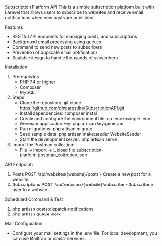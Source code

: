 Subscription Platform API
This is a simple subscription platform built with Laravel that allows users to subscribe to websites and receive email notifications when new posts are published.

Features
- RESTful API endpoints for managing posts, and subscriptions
- Background email processing using queues
- Command to send new posts to subscribers
- Prevention of duplicate email notifications
- Scalable design to handle thousands of subscribers

Installation
1. Prerequisites
   - PHP 7.4 or higher
   - Composer
   - MySQL
2. Steps
   - Clone the repository: git clone https://github.com/dindarestika/SubscriptionAPI.git
   - Install dependencies: composer install
   - Create and configure the environment file: cp .env.example .env
   - Generate application key: php artisan key:generate
   - Run migrations: php artisan migrate
   - Seed sample data: php artisan make:seeder WebsiteSeeder
   - Start the development server: php artisan serve
3. Import the Postman collection:
   - File → Import → Upload file subscription-platform.postman_collection.json

API Endpoints
1. Posts
   POST /api/websites/{website}/posts - Create a new post for a website
2. Subscriptions
   POST /api/websites/{website}/subscribe - Subscribe a user to a website


Scheduled Command & Test
1. php artisan posts:dispatch-notifications
2. php artisan queue:work

Mail Configuration
- Configure your mail settings in the .env file. For local development, you can use Mailtrap or similar services.

